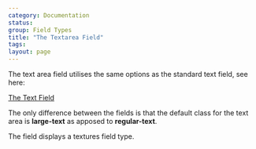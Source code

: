 ```yaml
---
category: Documentation
status: 
group: Field Types
title: "The Textarea Field"
tags: 
layout: page
---
```


The text area field utilises the same options as the standard text field, see here:

[The Text Field](/docs/types/The-Text-Field.html)

The only difference between the fields is that the default class for the text area is **large-text** as apposed to **regular-text**.

The field displays a textures field type.